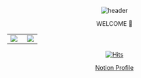 
<div align=center>
  
![header](https://capsule-render.vercel.app/api?type=cylinder&color=auto&animation=fadeIn&text=YUNHEE's%20GITHUB&fontAlignY=50)

</div>

<p align='center'> WELCOME 👋 </p>



  <div align=center> 
<table id="stats"><tr><td valign="top" width="55%">
  <img src="https://github-readme-stats.vercel.app/api?username=yunhee1&show_icons=true&theme=radical"></td>
  
  <td valign="top" width="45%">
  <img src="https://github-readme-stats.vercel.app/api/top-langs/?username=yunhee1&layout=compact"></td>
  
  </tr>
</table>  </div>
<div align=center> 
  
  [![Hits](https://hits.seeyoufarm.com/api/count/incr/badge.svg?url=https%3A%2F%2Fgithub.com%2Fyunhee1%2Fhit-counter&count_bg=%23F92455&title_bg=%23555555&icon=googlefit.svg&icon_color=%23F52854&title=hits&edge_flat=false)](https://hits.seeyoufarm.com) 


  </div>
  <div align=center> 
  
  [Notion Profile](https://www.notion.so/Hwang-UNI-94a43a7f302c4a418f5dbb9706d2ad5e) 
  
  </div>
<!--
**yunhee1/yunhee1** is a ✨ _special_ ✨ repository because its `README.md` (this file) appears on your GitHub profile.

Here are some ideas to get you started:

- 🔭 I’m currently working on ...
- 🌱 I’m currently learning ...
- 👯 I’m looking to collaborate on ...
- 🤔 I’m looking for help with ...
- 💬 Ask me about ...
- 📫 How to reach me: ...
- 😄 Pronouns: ...
- ⚡ Fun fact: ...
-->
